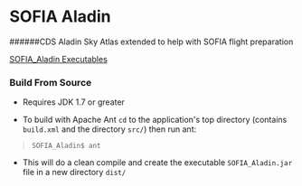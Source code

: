 SOFIA Aladin
============

######CDS Aladin Sky Atlas extended to help with SOFIA flight preparation

[SOFIA_Aladin Executables](../../releases)

### Build From Source
* Requires JDK 1.7 or greater

* To build with Apache Ant `cd` to the application's top directory (contains `build.xml` and the directory `src/`) then run ant:
 > `SOFIA_Aladin$ ant`
 * This will do a clean compile and create the executable `SOFIA_Aladin.jar` file in a new directory `dist/`